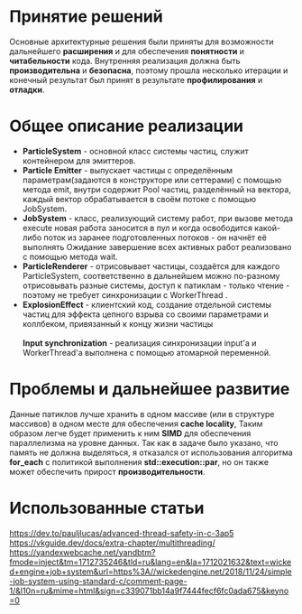 # Принятие решений
Основные архитектурные решения были приняты для возможности дальнейшего **расширения** и для обеспечения **понятности** и **читабельности** кода. Внутренняя реализация должна быть **производительна** и **безопасна**, поэтому прошла несколько итерации и конечный результат был принят в результате **профилирования** и **отладки**.
# Общее описание реализации
- **ParticleSystem** - основной класс системы частиц, служит контейнером для эмиттеров.
- **Particle Emitter** - выпускает частицы  с определённым параметрам(задаются в конструкторе или сеттерами) с помощью метода emit, внутри содержит Pool частиц, разделённый на вектора, каждый вектор обрабатывается в своём
потоке с помощью JobSystem.
- **JobSystem** - класс, реализующий систему работ, при вызове метода execute новая работа заносится в пул и когда освободится какой-либо поток из заранее подготовленных потоков - он начнёт её выполнять
Ожидание завершение всех активных работ реализовано с помощью метода wait.
- **ParticleRenderer** - отрисовывает частицы, создаётся для каждого ParticleSystem, соответственно в дальнейшем можно по-разному отрисовывать разные системы, доступ к патиклам - только чтение - поэтому не требует синхронизации с WorkerThread .
- **ExplosionEffect** - клиентский код, создание отдельной системы частиц для эффекта цепного взрыва со своими параметрами и коллбеком, привязанный к концу жизни частицы <br/> <br/>
**Input synchronization** - реализация синхронизации input'а и WorkerThread'а выполнена с помощью атомарной переменной.

# Проблемы и дальнейшее развитие
Данные патиклов лучше хранить в одном массиве (или в структуре массивов) в одном месте для обеспечения **cache locality**,
Таким образом легче будет применить к ним **SIMD** для обеспечения параллелизма на уровне данных.
Так как в задаче было указано, что память не должна выделяться, я отказался от использования алгоритма **for_each** с политикой выполнения **std::execution::par**, но он также может обеспечить прирост **производительности**.

# Использованные статьи

https://dev.to/pauljlucas/advanced-thread-safety-in-c-3ap5<br/>
https://vkguide.dev/docs/extra-chapter/multithreading/<br/>
https://yandexwebcache.net/yandbtm?fmode=inject&tm=1712735246&tld=ru&lang=en&la=1712021632&text=wicked+engine+job+system&url=https%3A//wickedengine.net/2018/11/24/simple-job-system-using-standard-c/comment-page-1/&l10n=ru&mime=html&sign=c339071bb14a9f7444fecf6fc0ada675&keyno=0
